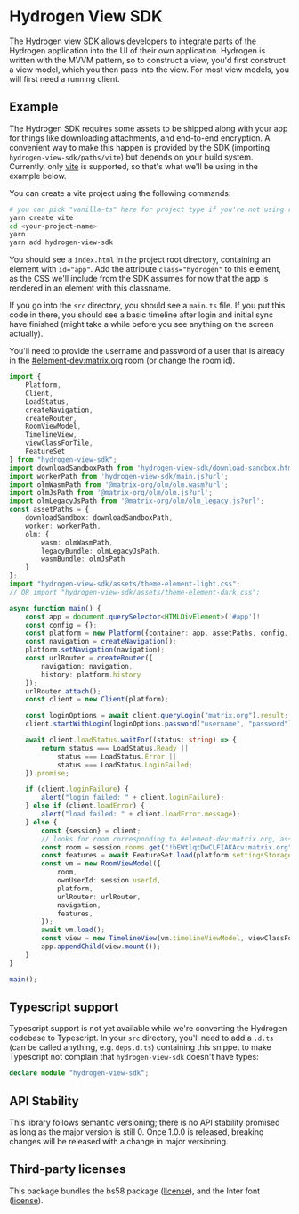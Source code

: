 # Hydrogen View SDK


The Hydrogen view SDK allows developers to integrate parts of the Hydrogen application into the UI of their own application. Hydrogen is written with the MVVM pattern, so to construct a view, you'd first construct a view model, which you then pass into the view. For most view models, you will first need a running client.

## Example

The Hydrogen SDK requires some assets to be shipped along with your app for things like downloading attachments, and end-to-end encryption. A convenient way to make this happen is provided by the SDK (importing `hydrogen-view-sdk/paths/vite`) but depends on your build system. Currently, only [vite](https://vitejs.dev/) is supported, so that's what we'll be using in the example below.

You can create a vite project using the following commands:

```sh
# you can pick "vanilla-ts" here for project type if you're not using react or vue
yarn create vite
cd <your-project-name>
yarn
yarn add hydrogen-view-sdk
```

You should see a `index.html` in the project root directory, containing an element with `id="app"`. Add the attribute `class="hydrogen"` to this element, as the CSS we'll include from the SDK assumes for now that the app is rendered in an element with this classname.

If you go into the `src` directory, you should see a `main.ts` file. If you put this code in there, you should see a basic timeline after login and initial sync have finished (might take a while before you see anything on the screen actually).

You'll need to provide the username and password of a user that is already in the [#element-dev:matrix.org](https://matrix.to/#/#element-dev:matrix.org) room (or change the room id).

```ts
import {
    Platform,
    Client,
    LoadStatus,
    createNavigation,
    createRouter,
    RoomViewModel,
    TimelineView,
    viewClassForTile,
    FeatureSet
} from "hydrogen-view-sdk";
import downloadSandboxPath from 'hydrogen-view-sdk/download-sandbox.html?url';
import workerPath from 'hydrogen-view-sdk/main.js?url';
import olmWasmPath from '@matrix-org/olm/olm.wasm?url';
import olmJsPath from '@matrix-org/olm/olm.js?url';
import olmLegacyJsPath from '@matrix-org/olm/olm_legacy.js?url';
const assetPaths = {
    downloadSandbox: downloadSandboxPath,
    worker: workerPath,
    olm: {
        wasm: olmWasmPath,
        legacyBundle: olmLegacyJsPath,
        wasmBundle: olmJsPath
    }
};
import "hydrogen-view-sdk/assets/theme-element-light.css";
// OR import "hydrogen-view-sdk/assets/theme-element-dark.css";

async function main() {
    const app = document.querySelector<HTMLDivElement>('#app')!
    const config = {};
    const platform = new Platform({container: app, assetPaths, config, options: { development: import.meta.env.DEV }});
    const navigation = createNavigation();
    platform.setNavigation(navigation);
    const urlRouter = createRouter({
        navigation: navigation,
        history: platform.history
    });
    urlRouter.attach();
    const client = new Client(platform);

    const loginOptions = await client.queryLogin("matrix.org").result;
    client.startWithLogin(loginOptions.password("username", "password"));

    await client.loadStatus.waitFor((status: string) => {
        return status === LoadStatus.Ready ||
            status === LoadStatus.Error ||
            status === LoadStatus.LoginFailed;
    }).promise;

    if (client.loginFailure) {
        alert("login failed: " + client.loginFailure);
    } else if (client.loadError) {
        alert("load failed: " + client.loadError.message);
    } else {
        const {session} = client;
        // looks for room corresponding to #element-dev:matrix.org, assuming it is already joined
        const room = session.rooms.get("!bEWtlqtDwCLFIAKAcv:matrix.org");
        const features = await FeatureSet.load(platform.settingsStorage);
        const vm = new RoomViewModel({
            room,
            ownUserId: session.userId,
            platform,
            urlRouter: urlRouter,
            navigation,
            features,
        });
        await vm.load();
        const view = new TimelineView(vm.timelineViewModel, viewClassForTile);
        app.appendChild(view.mount());
    }
}

main();
```

## Typescript support

Typescript support is not yet available while we're converting the Hydrogen codebase to Typescript.
In your `src` directory, you'll need to add a `.d.ts` (can be called anything, e.g. `deps.d.ts`)
containing this snippet to make Typescript not complain that `hydrogen-view-sdk` doesn't have types:

```ts
declare module "hydrogen-view-sdk";
```

## API Stability

This library follows semantic versioning; there is no API stability promised as long as the major version is still 0. Once 1.0.0 is released, breaking changes will be released with a change in major versioning.

## Third-party licenses

This package bundles the bs58 package ([license](https://github.com/cryptocoinjs/bs58/blob/master/LICENSE)), and the Inter font ([license](https://github.com/rsms/inter/blob/master/LICENSE.txt)).
